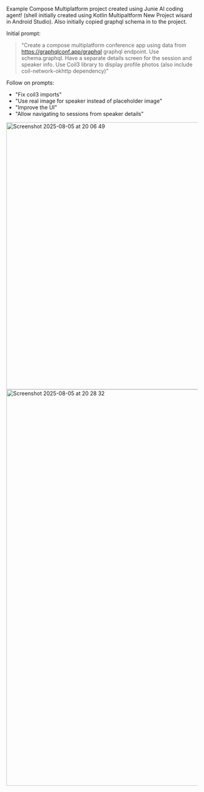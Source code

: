Example Compose Multiplatform project created using Junie AI coding agent! (shell initially created using 
Kotlin Multipaltform New Project wisard in Android Studio).  Also initially copied graphql schema in to the project.

Initial prompt:
>"Create a compose multiplatform conference app using data from https://graphqlconf.app/graphql graphql endpoint.  Use schema.graphql. Have a separate details screen for the session and speaker info.  Use Coil3 library to display profile photos (also include coil-network-okhttp dependency)"

Follow on prompts:
- "Fix coil3 imports"
- "Use real image for speaker instead of placeholder image"
- "Improve the UI"
- "Allow navigating to sessions from speaker details"


<img width="983" height="704" alt="Screenshot 2025-08-05 at 20 06 49" src="https://github.com/user-attachments/assets/1159c77c-debb-4294-a0af-0a3697d073f7" />


<img width="1608" height="1045" alt="Screenshot 2025-08-05 at 20 28 32" src="https://github.com/user-attachments/assets/3944781c-5b9a-47b9-8765-78bb38149041" />
